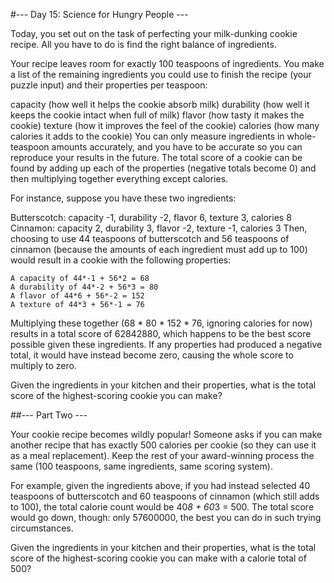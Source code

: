 #--- Day 15: Science for Hungry People ---

Today, you set out on the task of perfecting your milk-dunking cookie recipe. All you have to do is find the right balance of ingredients.

Your recipe leaves room for exactly 100 teaspoons of ingredients. You make a list of the remaining ingredients you could use to finish the recipe (your puzzle input) and their properties per teaspoon:

capacity (how well it helps the cookie absorb milk)
durability (how well it keeps the cookie intact when full of milk)
flavor (how tasty it makes the cookie)
texture (how it improves the feel of the cookie)
calories (how many calories it adds to the cookie)
You can only measure ingredients in whole-teaspoon amounts accurately, and you have to be accurate so you can reproduce your results in the future. The total score of a cookie can be found by adding up each of the properties (negative totals become 0) and then multiplying together everything except calories.

For instance, suppose you have these two ingredients:

Butterscotch: capacity -1, durability -2, flavor 6, texture 3, calories 8
Cinnamon: capacity 2, durability 3, flavor -2, texture -1, calories 3
Then, choosing to use 44 teaspoons of butterscotch and 56 teaspoons of cinnamon (because the amounts of each ingredient must add up to 100) would result in a cookie with the following properties:

```
A capacity of 44*-1 + 56*2 = 68
A durability of 44*-2 + 56*3 = 80
A flavor of 44*6 + 56*-2 = 152
A texture of 44*3 + 56*-1 = 76
```

Multiplying these together (68 * 80 * 152 * 76, ignoring calories for now) results in a total score of 62842880, which happens to be the best score possible given these ingredients. If any properties had produced a negative total, it would have instead become zero, causing the whole score to multiply to zero.

Given the ingredients in your kitchen and their properties, what is the total score of the highest-scoring cookie you can make?

##--- Part Two ---

Your cookie recipe becomes wildly popular! Someone asks if you can make another recipe that has exactly 500 calories per cookie (so they can use it as a meal replacement). Keep the rest of your award-winning process the same (100 teaspoons, same ingredients, same scoring system).

For example, given the ingredients above, if you had instead selected 40 teaspoons of butterscotch and 60 teaspoons of cinnamon (which still adds to 100), the total calorie count would be 40*8 + 60*3 = 500. The total score would go down, though: only 57600000, the best you can do in such trying circumstances.

Given the ingredients in your kitchen and their properties, what is the total score of the highest-scoring cookie you can make with a calorie total of 500?
